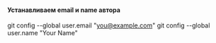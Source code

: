 #### Устанавливаем email и name автора

git config --global user.email "you@example.com"
git config --global user.name "Your Name"
